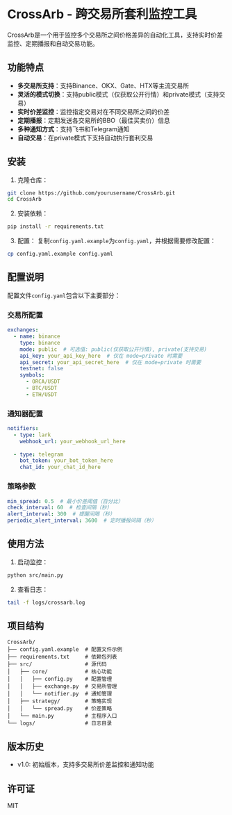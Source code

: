 # CrossArb - 跨交易所套利监控工具

CrossArb是一个用于监控多个交易所之间价格差异的自动化工具，支持实时价差监控、定期播报和自动交易功能。

## 功能特点

- **多交易所支持**：支持Binance、OKX、Gate、HTX等主流交易所
- **灵活的模式切换**：支持public模式（仅获取公开行情）和private模式（支持交易）
- **实时价差监控**：监控指定交易对在不同交易所之间的价差
- **定期播报**：定期发送各交易所的BBO（最佳买卖价）信息
- **多种通知方式**：支持飞书和Telegram通知
- **自动交易**：在private模式下支持自动执行套利交易

## 安装

1. 克隆仓库：
```bash
git clone https://github.com/yourusername/CrossArb.git
cd CrossArb
```

2. 安装依赖：
```bash
pip install -r requirements.txt
```

3. 配置：
复制`config.yaml.example`为`config.yaml`，并根据需要修改配置：
```bash
cp config.yaml.example config.yaml
```

## 配置说明

配置文件`config.yaml`包含以下主要部分：

### 交易所配置
```yaml
exchanges:
  - name: binance
    type: binance
    mode: public  # 可选值: public(仅获取公开行情), private(支持交易)
    api_key: your_api_key_here  # 仅在 mode=private 时需要
    api_secret: your_api_secret_here  # 仅在 mode=private 时需要
    testnet: false
    symbols:
      - ORCA/USDT
      - BTC/USDT
      - ETH/USDT
```

### 通知器配置
```yaml
notifiers:
  - type: lark
    webhook_url: your_webhook_url_here
  
  - type: telegram
    bot_token: your_bot_token_here
    chat_id: your_chat_id_here
```

### 策略参数
```yaml
min_spread: 0.5  # 最小价差阈值（百分比）
check_interval: 60  # 检查间隔（秒）
alert_interval: 300  # 提醒间隔（秒）
periodic_alert_interval: 3600  # 定时播报间隔（秒）
```

## 使用方法

1. 启动监控：
```bash
python src/main.py
```

2. 查看日志：
```bash
tail -f logs/crossarb.log
```

## 项目结构

```
CrossArb/
├── config.yaml.example  # 配置文件示例
├── requirements.txt     # 依赖包列表
├── src/                 # 源代码
│   ├── core/            # 核心功能
│   │   ├── config.py    # 配置管理
│   │   ├── exchange.py  # 交易所管理
│   │   └── notifier.py  # 通知管理
│   ├── strategy/        # 策略实现
│   │   └── spread.py    # 价差策略
│   └── main.py          # 主程序入口
└── logs/                # 日志目录
```

## 版本历史

- v1.0: 初始版本，支持多交易所价差监控和通知功能

## 许可证

MIT 